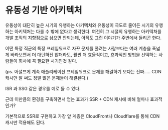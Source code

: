 # 유동성 기반 아키텍처

유동성이 대단히 높은 시기의 유행하는 아키텍처와 유동성이 극도로 줄어든 시기의 유행하는 아키텍처는 다를 수 밖에 없다고 생각한다.
여전히 그 시절의 유행하는 아키텍처를 개발 조직의 지향점으로 삼으면 안되는데, 아직도 그런 이야기가 주변에서 들리곤 한다.

어떤 특정 직군의 특정 프레임워크로 자꾸 문제를 풀려는 사람보다는 여러 계층을 폭넓게 바라보면서 더 대단하진 않더라도, 훨씬 더 효율적이고, 효과적인 방법을 선택하는 사람들이 회사에 꼭 필요한 시기인것 같다.

(ps. 어설프게 계속 애플리케이션 프레임워크로 문제를 해결하기 보다는 진짜..... CDN 캐시만 잘 써도 정말 많은 문제들이 해결된다.)

ISR 과 SSG 같은 경우를 예로 들 수 있다.  

근데 이만큼의 환경을 구축하면서 얻는 효과가 SSR + CDN 캐시에 비해 얼마나 효과적인가?
  
기본적으로 SSR로 구현하고 가장 앞 계층은 CloudFront나 Cloudflare를 통해 CDN 캐시만 적용해도 된다.  
